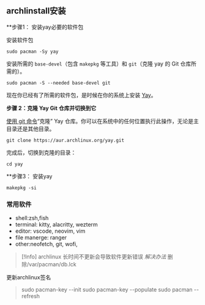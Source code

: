 ## archlinstall安装

**步骤1： 安装yay必要的软件包

安装软件包
```
sudo pacman -Sy yay
```

安装所需的 `base-devel`（包含 `makepkg` 等工具）和 `git`（克隆 yay 的 Git 仓库所需的）。

```
sudo pacman -S --needed base-devel git
```

现在你已经有了所需的软件包，是时候在你的系统上安装 [Yay](https://link.zhihu.com/?target=https%3A//github.com/Jguer/yay)。

**步骤 2：克隆 Yay Git 仓库并切换到它**

[使用 git 命令](https://link.zhihu.com/?target=https%3A//itsfoss.com/basic-git-commands-cheat-sheet/)“克隆” Yay 仓库。你可以在系统中的任何位置执行此操作，无论是主目录还是其他目录。

```
git clone https://aur.archlinux.org/yay.git
```

完成后，切换到克隆的目录：

```
cd yay
```

**步骤3： 安装yay

```
makepkg -si
```

### 常用软件

- shell:zsh,fish
- terminal: kitty, alacritty, wezterm
- editor: vscode, neovim, vim
- file manerge: ranger
- other:neofetch, git, wofi, 


> [!Info] archlinux 长时间不更新会导致软件更新错误
> *解决办法* 删除/var/pacman/db.lck

更新archlinux签名
> sudo pacman-key --init
> sudo pacman-key --populate
> sudo pacman --refresh
